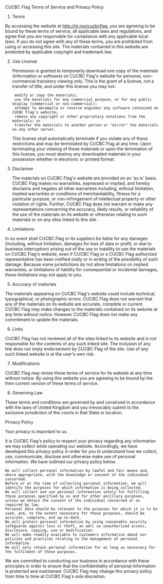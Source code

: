 CUCBC Flag Terms of Service and Privacy Policy

1. Terms

  By accessing the website at http://m.me/cucbcflag, you are agreeing to be bound by these terms of service, all applicable laws and regulations, and agree that you are responsible for compliance with any applicable local laws. If you do not agree with any of these terms, you are prohibited from using or accessing this site. The materials contained in this website are protected by applicable copyright and trademark law.

2. Use License

  
    
      Permission is granted to temporarily download one copy of the materials (information or software) on CUCBC Flag's website for personal, non-commercial transitory viewing only. This is the grant of a license, not a transfer of title, and under this license you may not:

      
        modify or copy the materials;
        use the materials for any commercial purpose, or for any public display (commercial or non-commercial);
        attempt to decompile or reverse engineer any software contained on CUCBC Flag's website;
        remove any copyright or other proprietary notations from the materials; or
        transfer the materials to another person or "mirror" the materials on any other server.
      
    
    This license shall automatically terminate if you violate any of these restrictions and may be terminated by CUCBC Flag at any time. Upon terminating your viewing of these materials or upon the termination of this license, you must destroy any downloaded materials in your possession whether in electronic or printed format.
  

3. Disclaimer

  
    The materials on CUCBC Flag's website are provided on an 'as is' basis. CUCBC Flag makes no warranties, expressed or implied, and hereby disclaims and negates all other warranties including, without limitation, implied warranties or conditions of merchantability, fitness for a particular purpose, or non-infringement of intellectual property or other violation of rights.
    Further, CUCBC Flag does not warrant or make any representations concerning the accuracy, likely results, or reliability of the use of the materials on its website or otherwise relating to such materials or on any sites linked to this site.
  

4. Limitations

  In no event shall CUCBC Flag or its suppliers be liable for any damages (including, without limitation, damages for loss of data or profit, or due to business interruption) arising out of the use or inability to use the materials on CUCBC Flag's website, even if CUCBC Flag or a CUCBC Flag authorized representative has been notified orally or in writing of the possibility of such damage. Because some jurisdictions do not allow limitations on implied warranties, or limitations of liability for consequential or incidental damages, these limitations may not apply to you.

5. Accuracy of materials

  The materials appearing on CUCBC Flag's website could include technical, typographical, or photographic errors. CUCBC Flag does not warrant that any of the materials on its website are accurate, complete or current. CUCBC Flag may make changes to the materials contained on its website at any time without notice. However CUCBC Flag does not make any commitment to update the materials.

6. Links

  CUCBC Flag has not reviewed all of the sites linked to its website and is not responsible for the contents of any such linked site. The inclusion of any link does not imply endorsement by CUCBC Flag of the site. Use of any such linked website is at the user's own risk.

7. Modifications

  CUCBC Flag may revise these terms of service for its website at any time without notice. By using this website you are agreeing to be bound by the then current version of these terms of service.

8. Governing Law

  These terms and conditions are governed by and construed in accordance with the laws of United Kingdom and you irrevocably submit to the exclusive jurisdiction of the courts in that State or location.

Privacy Policy

  Your privacy is important to us.

  It is CUCBC Flag's policy to respect your privacy regarding any information we may collect while operating our website. Accordingly, we have developed this privacy policy in order for you to understand how we collect, use, communicate, disclose and otherwise make use of personal information. We have outlined our privacy policy below.

  
    We will collect personal information by lawful and fair means and, where appropriate, with the knowledge or consent of the individual concerned.
    Before or at the time of collecting personal information, we will identify the purposes for which information is being collected.
    We will collect and use personal information solely for fulfilling those purposes specified by us and for other ancillary purposes, unless we obtain the consent of the individual concerned or as required by law.
    Personal data should be relevant to the purposes for which it is to be used, and, to the extent necessary for those purposes, should be accurate, complete, and up-to-date.
    We will protect personal information by using reasonable security safeguards against loss or theft, as well as unauthorized access, disclosure, copying, use or modification.
    We will make readily available to customers information about our policies and practices relating to the management of personal information.
    We will only retain personal information for as long as necessary for the fulfilment of those purposes.
  

  We are committed to conducting our business in accordance with these principles in order to ensure that the confidentiality of personal information is protected and maintained. CUCBC Flag may change this privacy policy from time to time at CUCBC Flag's sole discretion.
